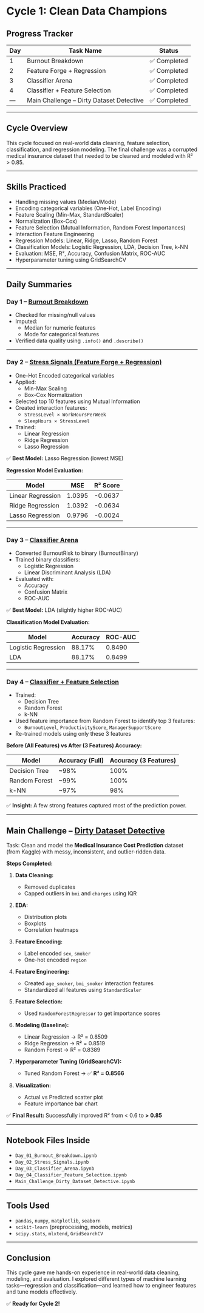 # Cycle 1: Clean Data Champions

## Progress Tracker

| Day | Task Name                       | Status        |
|-----|----------------------------------|----------------|
| 1   | Burnout Breakdown               | ✅ Completed |
| 2   | Feature Forge + Regression      | ✅ Completed |
| 3   | Classifier Arena                | ✅ Completed |
| 4   | Classifier + Feature Selection  | ✅ Completed |
| —   | Main Challenge – Dirty Dataset Detective | ✅ Completed |

---

##  Cycle Overview

This cycle focused on real-world data cleaning, feature selection, classification, and regression modeling. The final challenge was a corrupted medical insurance dataset that needed to be cleaned and modeled with R² > 0.85.

---

##  Skills Practiced

- Handling missing values (Median/Mode)
- Encoding categorical variables (One-Hot, Label Encoding)
- Feature Scaling (Min-Max, StandardScaler)
- Normalization (Box-Cox)
- Feature Selection (Mutual Information, Random Forest Importances)
- Interaction Feature Engineering
- Regression Models: Linear, Ridge, Lasso, Random Forest
- Classification Models: Logistic Regression, LDA, Decision Tree, k-NN
- Evaluation: MSE, R², Accuracy, Confusion Matrix, ROC-AUC
- Hyperparameter tuning using GridSearchCV

---

##  Daily Summaries

###  Day 1 – [Burnout Breakdown](./Day_01_Burnout_Breakdown.ipynb)
- Checked for missing/null values
- Imputed:
  - Median for numeric features
  - Mode for categorical features
- Verified data quality using `.info()` and `.describe()`

---

###  Day 2 – [Stress Signals (Feature Forge + Regression)](./Day_02_Stress_Signals.ipynb)
- One-Hot Encoded categorical variables
- Applied:
  - Min-Max Scaling
  - Box-Cox Normalization
- Selected top 10 features using Mutual Information
- Created interaction features:
  - `StressLevel × WorkHoursPerWeek`
  - `SleepHours × StressLevel`
- Trained:
  - Linear Regression
  - Ridge Regression
  - Lasso Regression

✅ **Best Model:** Lasso Regression (lowest MSE)

**Regression Model Evaluation:**

| Model              | MSE     | R² Score |
|-------------------|---------|----------|
| Linear Regression | 1.0395  | -0.0637  |
| Ridge Regression  | 1.0392  | -0.0634  |
| Lasso Regression  | 0.9796  | -0.0024  |

---

###  Day 3 – [Classifier Arena](./Day_03_Classifier_Arena.ipynb)
- Converted BurnoutRisk to binary (BurnoutBinary)
- Trained binary classifiers:
  - Logistic Regression
  - Linear Discriminant Analysis (LDA)
- Evaluated with:
  - Accuracy
  - Confusion Matrix
  - ROC-AUC

✅ **Best Model:** LDA (slightly higher ROC-AUC)

**Classification Model Evaluation:**

| Model               | Accuracy | ROC-AUC |
|--------------------|----------|---------|
| Logistic Regression| 88.17%   | 0.8490  |
| LDA                | 88.17%   | 0.8499  |

---

###  Day 4 – [Classifier + Feature Selection](./Day_04_Classifier_Feature_Selection.ipynb)
- Trained:
  - Decision Tree
  - Random Forest
  - k-NN
- Used feature importance from Random Forest to identify top 3 features:
  - `BurnoutLevel`, `ProductivityScore`, `ManagerSupportScore`
- Re-trained models using only these 3 features

**Before (All Features) vs After (3 Features) Accuracy:**

| Model         | Accuracy (Full) | Accuracy (3 Features) |
|---------------|------------------|------------------------|
| Decision Tree | ~98%             | 100%                   |
| Random Forest | ~99%             | 100%                   |
| k-NN          | ~97%             | 98%                    |

✅ **Insight:** A few strong features captured most of the prediction power.

---

##  Main Challenge – [Dirty Dataset Detective](./Main_Challenge_Dirty_Dataset_Detective.ipynb)

 Task: Clean and model the **Medical Insurance Cost Prediction** dataset (from Kaggle) with messy, inconsistent, and outlier-ridden data.

**Steps Completed:**
1. **Data Cleaning:**
   - Removed duplicates
   - Capped outliers in `bmi` and `charges` using IQR

2. **EDA:**
   - Distribution plots
   - Boxplots
   - Correlation heatmaps

3. **Feature Encoding:**
   - Label encoded `sex`, `smoker`
   - One-hot encoded `region`

4. **Feature Engineering:**
   - Created `age_smoker`, `bmi_smoker` interaction features
   - Standardized all features using `StandardScaler`

5. **Feature Selection:**
   - Used `RandomForestRegressor` to get importance scores

6. **Modeling (Baseline):**
   - Linear Regression → R² = 0.8509
   - Ridge Regression → R² = 0.8519
   - Random Forest → R² = 0.8389

7. **Hyperparameter Tuning (GridSearchCV):**
   - Tuned Random Forest → ✅ **R² = 0.8566**

8. **Visualization:**
   - Actual vs Predicted scatter plot
   - Feature importance bar chart

✅ **Final Result:** Successfully improved R² from < 0.6 to **> 0.85**

---

##  Notebook Files Inside

- `Day_01_Burnout_Breakdown.ipynb`
- `Day_02_Stress_Signals.ipynb`
- `Day_03_Classifier_Arena.ipynb`
- `Day_04_Classifier_Feature_Selection.ipynb`
- `Main_Challenge_Dirty_Dataset_Detective.ipynb`

---

##  Tools Used

- `pandas`, `numpy`, `matplotlib`, `seaborn`
- `scikit-learn` (preprocessing, models, metrics)
- `scipy.stats`, `mlxtend`, `GridSearchCV`

---

##  Conclusion

This cycle gave me hands-on experience in real-world data cleaning, modeling, and evaluation. I explored different types of machine learning tasks—regression and classification—and learned how to engineer features and tune models effectively.

✅ **Ready for Cycle 2!**
